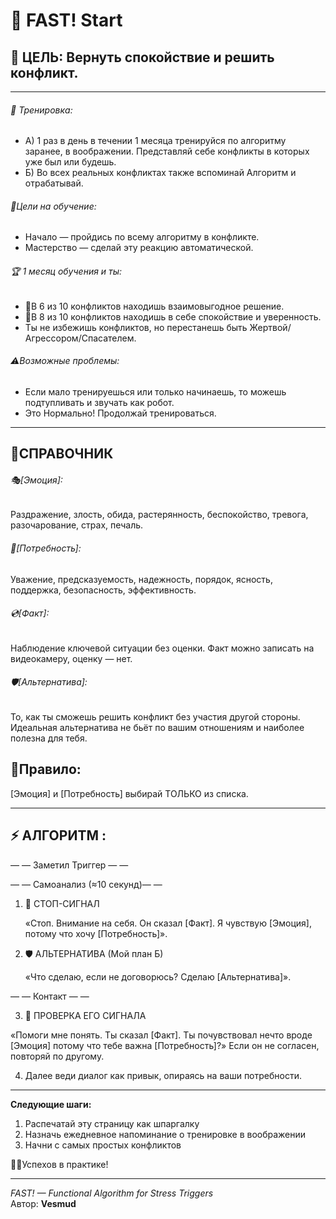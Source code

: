 # 🌱 FAST! Start

## 🎯 ЦЕЛЬ: Вернуть спокойствие и решить конфликт.

---
###### 🏓 Тренировка: 
- А) 1 раз в день в течении 1 месяца тренируйся по алгоритму заранее, в воображении. Представляй себе конфликты в которых уже был или будешь.
- Б) Во всех реальных конфликтах также вспоминай Алгоритм и отрабатывай.

###### 🧩Цели на обучение: 
- Начало — пройдись по всему алгоритму в конфликте.
- Мастерство — сделай эту реакцию автоматической.

###### 🏆 1 месяц обучения и ты:
- 🤝В 6 из 10 конфликтов находишь взаимовыгодное решение.
- 💚В 8 из 10 конфликтов находишь в себе спокойствие и уверенность.
- Ты не избежишь конфликтов, но перестанешь быть Жертвой/Агрессором/Спасателем.

###### ⚠️Возможные проблемы:
- Если мало тренируешься или только начинаешь, то можешь подтупливать и звучать как робот.
- Это Нормально! Продолжай тренироваться.
---
## 📑СПРАВОЧНИК 
###### 🎭[Эмоция]: 
Раздражение, злость, обида, растерянность, беспокойство, тревога, разочарование, страх, печаль.
###### 🌷[Потребность]: 
Уважение, предсказуемость, надежность, порядок, ясность, поддержка, безопасность, эффективность.
###### 💿[Факт]: 
Наблюдение ключевой ситуации без оценки. Факт можно записать на видеокамеру, оценку — нет.
###### 🛡️[Альтернатива]: 
То, как ты сможешь решить конфликт без участия другой стороны.
Идеальная альтернатива не бьёт по вашим отношениям и наиболее полезна для тебя.

## 📜Правило: 
[Эмоция] и [Потребность] выбирай ТОЛЬКО из списка.

---
## ⚡ АЛГОРИТМ : 

— — Заметил Триггер — —

— — Самоанализ (≈10 секунд)— —

1. 🛑 СТОП-СИГНАЛ
   
   «Стоп. Внимание на себя. Он сказал [Факт]. Я чувствую [Эмоция], потому что хочу [Потребность]».
2. 🛡️ АЛЬТЕРНАТИВА (Мой план Б)
   
   «Что сделаю, если не договорюсь? Сделаю [Альтернатива]».
   
— — Контакт — —

3. 🎤 ПРОВЕРКА ЕГО СИГНАЛА

«Помоги мне понять. Ты сказал [Факт]. Ты почувствовал нечто вроде [Эмоция] потому что тебе важна [Потребность]?»
Если он не согласен, повторяй по другому.

4. Далее веди диалог как привык, опираясь на ваши потребности.

---
**Следующие шаги:** 
1. Распечатай эту страницу как шпаргалку
2. Назначь ежедневное напоминание о тренировке в воображении
3. Начни с самых простых конфликтов
   
👨‍🔧Успехов в практике! 

---
_FAST! — Functional Algorithm for Stress Triggers_  
Автор: **Vesmud**
